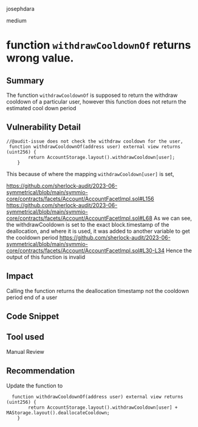 josephdara

medium

# function  ```withdrawCooldownOf``` returns wrong value.

## Summary
The function  ```withdrawCooldownOf``` is supposed to return the withdraw cooldown of a particular user, however this function does not return the estimated cool down period 

## Vulnerability Detail

```solidity
//@audit-issue does not check the withdraw cooldown for the user, 
 function withdrawCooldownOf(address user) external view returns (uint256) {
        return AccountStorage.layout().withdrawCooldown[user];
    }
```
This because of where the mapping ```withdrawCooldown[user]``` is set, 

https://github.com/sherlock-audit/2023-06-symmetrical/blob/main/symmio-core/contracts/facets/Account/AccountFacetImpl.sol#L156
https://github.com/sherlock-audit/2023-06-symmetrical/blob/main/symmio-core/contracts/facets/Account/AccountFacetImpl.sol#L68
As we can see, the withdrawCooldown is set to the exact block.timestamp of the deallocation, and where it is used, it was added to another variable to get the cooldown period
https://github.com/sherlock-audit/2023-06-symmetrical/blob/main/symmio-core/contracts/facets/Account/AccountFacetImpl.sol#L30-L34 
Hence the output of this function is invalid 
## Impact
Calling the function returns the deallocation timestamp not the cooldown period end of a user
## Code Snippet

## Tool used

Manual Review

## Recommendation
Update the function to 

```solidity
  function withdrawCooldownOf(address user) external view returns (uint256) {
        return AccountStorage.layout().withdrawCooldown[user] + MAStorage.layout().deallocateCooldown;
    }
```
